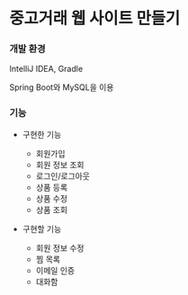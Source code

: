 # 중고거래 웹 사이트 만들기

### 개발 환경
IntelliJ IDEA, Gradle

Spring Boot와 MySQL을 이용

### 기능

+ 구현한 기능
  - 회원가입
  - 회원 정보 조회
  - 로그인/로그아웃
  - 상품 등록
  - 상품 수정
  - 상품 조회
  
+ 구현할 기능
  - 회원 정보 수정
  - 찜 목록
  - 이메일 인증
  - 대화함
